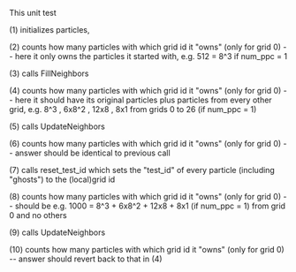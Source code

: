 This unit test

(1) initializes particles,

(2) counts how many particles with which grid id it "owns" (only for grid 0) -- here it only owns the
    particles it started with, e.g. 512 = 8^3 if num_ppc = 1

(3) calls FillNeighbors

(4) counts how many particles with which grid id it "owns" (only for grid 0) -- here it should have
    its original particles plus particles from every other grid, e.g. 8^3 , 6x8^2 , 12x8 , 8x1 from grids
    0 to 26 (if num_ppc = 1)

(5) calls UpdateNeighbors

(6) counts how many particles with which grid id it "owns" (only for grid 0) -- answer should be identical to previous call

(7) calls reset_test_id which sets the "test_id" of every particle (including "ghosts") to the (local)grid id

(8) counts how many particles with which grid id it "owns" (only for grid 0) -- should be
    e.g. 1000 = 8^3 + 6x8^2 + 12x8 + 8x1  (if num_ppc = 1) from grid 0 and no others

(9) calls UpdateNeighbors

(10) counts how many particles with which grid id it "owns" (only for grid 0) -- answer should revert back to that in (4)
